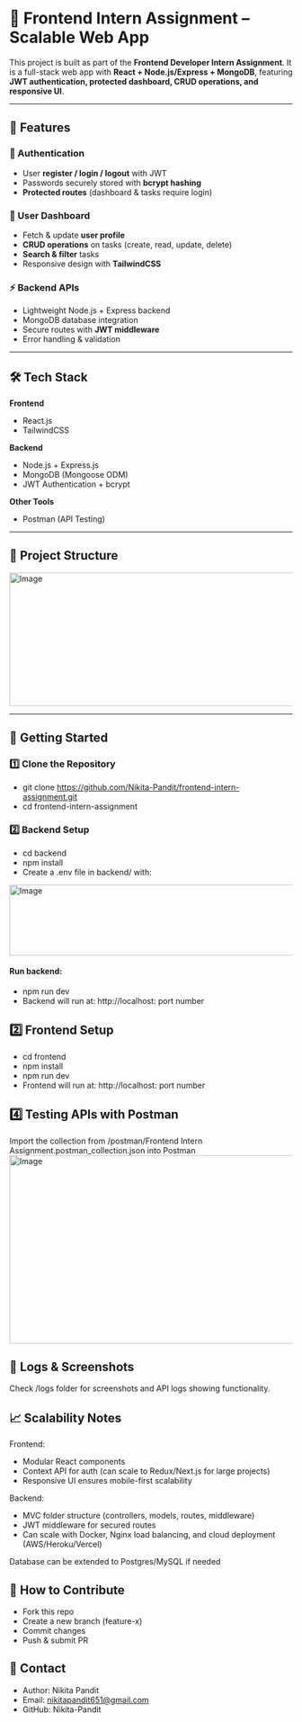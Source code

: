 # 🚀 Frontend Intern Assignment – Scalable Web App  

This project is built as part of the **Frontend Developer Intern Assignment**. It is a full-stack web app with **React + Node.js/Express + MongoDB**, featuring **JWT authentication, protected dashboard, CRUD operations, and responsive UI**.  

---

## 🌟 Features  

### 🔐 Authentication  
- User **register / login / logout** with JWT  
- Passwords securely stored with **bcrypt hashing**  
- **Protected routes** (dashboard & tasks require login)  

### 👤 User Dashboard  
- Fetch & update **user profile**  
- **CRUD operations** on tasks (create, read, update, delete)  
- **Search & filter** tasks  
- Responsive design with **TailwindCSS**  

### ⚡ Backend APIs  
- Lightweight Node.js + Express backend  
- MongoDB database integration  
- Secure routes with **JWT middleware**  
- Error handling & validation  

---

## 🛠️ Tech Stack  

**Frontend**  
- React.js  
- TailwindCSS  

**Backend**  
- Node.js + Express.js  
- MongoDB (Mongoose ODM)  
- JWT Authentication + bcrypt  

**Other Tools**  
- Postman (API Testing)  

---

## 📂 Project Structure  
<img width="976" height="237" alt="Image" src="https://github.com/user-attachments/assets/a69714f8-5ebd-49a5-b828-f8258e2c73d0" />

---

## 🚀 Getting Started  

### 1️⃣ Clone the Repository  

- git clone https://github.com/Nikita-Pandit/frontend-intern-assignment.git
- cd frontend-intern-assignment

###  2️⃣ Backend Setup
- cd backend
- npm install
- Create a .env file in backend/ with:

<img width="696" height="126" alt="Image" src="https://github.com/user-attachments/assets/791eaf84-f01a-42c1-ae98-773f626bff02" />

#### Run backend:
- npm run dev
- Backend will run at: http://localhost: port number

## 2️⃣ Frontend Setup

- cd frontend
- npm install
- npm run dev
- Frontend will run at: http://localhost: port number

## 4️⃣ Testing APIs with Postman

Import the collection from /postman/Frontend Intern Assignment.postman_collection.json into Postman
<img width="897" height="335" alt="Image" src="https://github.com/user-attachments/assets/5fc832e8-45f5-4399-92c6-c4e0f5a7d4ae" />


## 📸 Logs & Screenshots

Check /logs folder for screenshots and API logs showing functionality.

## 📈 Scalability Notes

Frontend:
- Modular React components
- Context API for auth (can scale to Redux/Next.js for large projects)
- Responsive UI ensures mobile-first scalability

Backend:

- MVC folder structure (controllers, models, routes, middleware)
- JWT middleware for secured routes
- Can scale with Docker, Nginx load balancing, and cloud deployment (AWS/Heroku/Vercel)

Database can be extended to Postgres/MySQL if needed


## 🤝 How to Contribute

- Fork this repo
- Create a new branch (feature-x)
- Commit changes
- Push & submit PR


## 📧 Contact

- Author: Nikita Pandit
- Email: nikitapandit651@gmail.com
- GitHub: Nikita-Pandit



